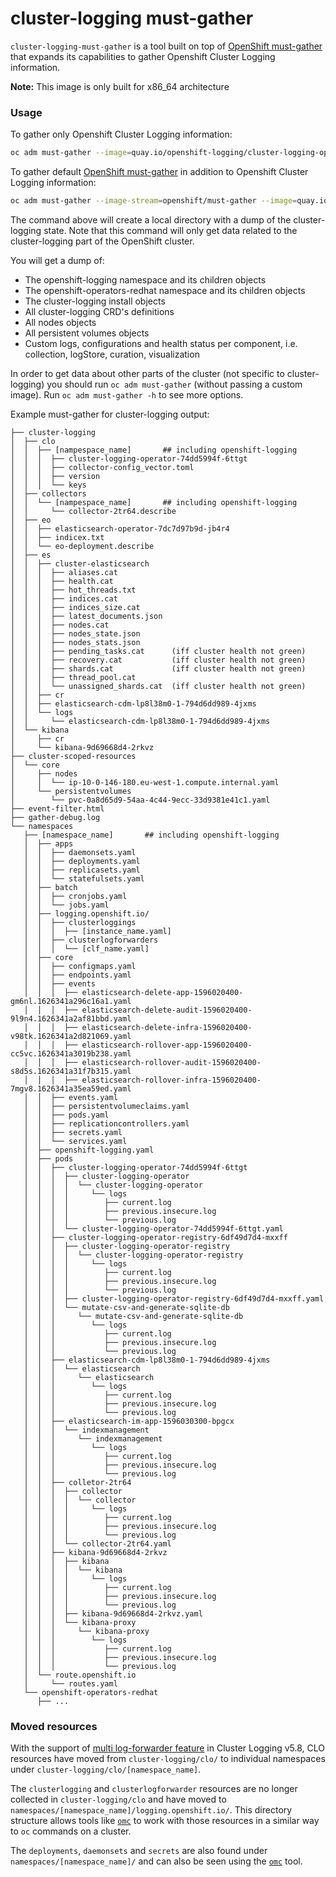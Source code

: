 cluster-logging must-gather
=================

`cluster-logging-must-gather` is a tool built on top of [OpenShift must-gather](https://github.com/openshift/must-gather)
that expands its capabilities to gather Openshift Cluster Logging information.

**Note:** This image is only built for x86_64 architecture

### Usage
To gather only Openshift Cluster Logging information: 
```sh
oc adm must-gather --image=quay.io/openshift-logging/cluster-logging-operator:latest -- /usr/bin/gather
```

To gather default [OpenShift must-gather](https://github.com/openshift/must-gather) in addition to Openshift Cluster Logging information: 
```sh
oc adm must-gather --image-stream=openshift/must-gather --image=quay.io/openshift/origin-cluster-logging-operator -- /usr/bin/gather
```

The command above will create a local directory with a dump of the cluster-logging state.
Note that this command will only get data related to the cluster-logging part of the OpenShift cluster.

You will get a dump of:
- The openshift-logging namespace and its children objects
- The openshift-operators-redhat namespace and its children objects
- The cluster-logging install objects
- All cluster-logging CRD's definitions
- All nodes objects
- All persistent volumes objects
- Custom logs, configurations and health status per component, i.e. collection, logStore, curation, visualization

In order to get data about other parts of the cluster (not specific to cluster-logging) you should
run `oc adm must-gather` (without passing a custom image). Run `oc adm must-gather -h` to see more options.

Example must-gather for cluster-logging output:
```
├── cluster-logging
│  ├── clo
│  │  ├── [nampespace_name]       ## including openshift-logging
│  │  │  ├── cluster-logging-operator-74dd5994f-6ttgt
│  │  │  ├── collector-config_vector.toml
│  │  │  ├── version
│  │  │  └── keys
│  ├── collectors
│  │  └── [nampespace_name]       ## including openshift-logging
│  │     └── collector-2tr64.describe
│  ├── eo
│  │  ├── elasticsearch-operator-7dc7d97b9d-jb4r4
│  │  ├── indicex.txt
│  │  └── eo-deployment.describe
│  ├── es
│  │  ├── cluster-elasticsearch
│  │  │  ├── aliases.cat
│  │  │  ├── health.cat
│  │  │  ├── hot_threads.txt
│  │  │  ├── indices.cat
│  │  │  ├── indices_size.cat
│  │  │  ├── latest_documents.json
│  │  │  ├── nodes.cat
│  │  │  ├── nodes_state.json
│  │  │  ├── nodes_stats.json
│  │  │  ├── pending_tasks.cat      (iff cluster health not green)
│  │  │  ├── recovery.cat           (iff cluster health not green)
│  │  │  ├── shards.cat             (iff cluster health not green)
│  │  │  ├── thread_pool.cat
│  │  │  └── unassigned_shards.cat  (iff cluster health not green)
│  │  ├── cr
│  │  ├── elasticsearch-cdm-lp8l38m0-1-794d6dd989-4jxms
│  │  └── logs
│  │     └── elasticsearch-cdm-lp8l38m0-1-794d6dd989-4jxms
│  └── kibana
│     ├── cr
│     └── kibana-9d69668d4-2rkvz
├── cluster-scoped-resources
│  └── core
│     ├── nodes
│     │  └── ip-10-0-146-180.eu-west-1.compute.internal.yaml
│     └── persistentvolumes
│        └── pvc-0a8d65d9-54aa-4c44-9ecc-33d9381e41c1.yaml
├── event-filter.html
├── gather-debug.log
└── namespaces
   ├── [namespace_name]       ## including openshift-logging
   │  ├── apps
   │  │  ├── daemonsets.yaml
   │  │  ├── deployments.yaml
   │  │  ├── replicasets.yaml
   │  │  └── statefulsets.yaml
   │  ├── batch
   │  │  ├── cronjobs.yaml
   │  │  └── jobs.yaml
   │  ├── logging.openshift.io/
   │  │  ├── clusterloggings
   │  │  │  ├── [instance_name.yaml]
   │  │  ├── clusterlogforwarders
   │  │  │  └── [clf_name.yaml]   
   │  ├── core
   │  │  ├── configmaps.yaml
   │  │  ├── endpoints.yaml
   │  │  ├── events
   │  │  │  ├── elasticsearch-delete-app-1596020400-gm6nl.1626341a296c16a1.yaml
   │  │  │  ├── elasticsearch-delete-audit-1596020400-9l9n4.1626341a2af81bbd.yaml
   │  │  │  ├── elasticsearch-delete-infra-1596020400-v98tk.1626341a2d821069.yaml
   │  │  │  ├── elasticsearch-rollover-app-1596020400-cc5vc.1626341a3019b238.yaml
   │  │  │  ├── elasticsearch-rollover-audit-1596020400-s8d5s.1626341a31f7b315.yaml
   │  │  │  ├── elasticsearch-rollover-infra-1596020400-7mgv8.1626341a35ea59ed.yaml
   │  │  ├── events.yaml
   │  │  ├── persistentvolumeclaims.yaml
   │  │  ├── pods.yaml
   │  │  ├── replicationcontrollers.yaml
   │  │  ├── secrets.yaml
   │  │  └── services.yaml
   │  ├── openshift-logging.yaml
   │  ├── pods
   │  │  ├── cluster-logging-operator-74dd5994f-6ttgt
   │  │  │  ├── cluster-logging-operator
   │  │  │  │  └── cluster-logging-operator
   │  │  │  │     └── logs
   │  │  │  │        ├── current.log
   │  │  │  │        ├── previous.insecure.log
   │  │  │  │        └── previous.log
   │  │  │  └── cluster-logging-operator-74dd5994f-6ttgt.yaml
   │  │  ├── cluster-logging-operator-registry-6df49d7d4-mxxff
   │  │  │  ├── cluster-logging-operator-registry
   │  │  │  │  └── cluster-logging-operator-registry
   │  │  │  │     └── logs
   │  │  │  │        ├── current.log
   │  │  │  │        ├── previous.insecure.log
   │  │  │  │        └── previous.log
   │  │  │  ├── cluster-logging-operator-registry-6df49d7d4-mxxff.yaml
   │  │  │  └── mutate-csv-and-generate-sqlite-db
   │  │  │     └── mutate-csv-and-generate-sqlite-db
   │  │  │        └── logs
   │  │  │           ├── current.log
   │  │  │           ├── previous.insecure.log
   │  │  │           └── previous.log
   │  │  ├── elasticsearch-cdm-lp8l38m0-1-794d6dd989-4jxms
   │  │  │  └── elasticsearch
   │  │  │     └── elasticsearch
   │  │  │        └── logs
   │  │  │           ├── current.log
   │  │  │           ├── previous.insecure.log
   │  │  │           └── previous.log   
   │  │  ├── elasticsearch-im-app-1596030300-bpgcx
   │  │  │  └── indexmanagement
   │  │  │     └── indexmanagement
   │  │  │        └── logs
   │  │  │           ├── current.log
   │  │  │           ├── previous.insecure.log
   │  │  │           └── previous.log
   │  │  ├── colletor-2tr64
   │  │  │  ├── collector
   │  │  │  │  └── collector
   │  │  │  │     └── logs
   │  │  │  │        ├── current.log
   │  │  │  │        ├── previous.insecure.log
   │  │  │  │        └── previous.log
   │  │  │  └── collector-2tr64.yaml
   │  │  ├── kibana-9d69668d4-2rkvz
   │  │  │  ├── kibana
   │  │  │  │  └── kibana
   │  │  │  │     └── logs
   │  │  │  │        ├── current.log
   │  │  │  │        ├── previous.insecure.log
   │  │  │  │        └── previous.log
   │  │  │  ├── kibana-9d69668d4-2rkvz.yaml
   │  │  │  └── kibana-proxy
   │  │  │     └── kibana-proxy
   │  │  │        └── logs
   │  │  │           ├── current.log
   │  │  │           ├── previous.insecure.log
   │  │  │           └── previous.log
   │  └── route.openshift.io
   │     └── routes.yaml
   └── openshift-operators-redhat
      ├── ...
```

### Moved resources
With the support of [multi log-forwarder feature](https://docs.openshift.com/container-platform/4.14/logging/log_collection_forwarding/log-forwarding.html#log-forwarding-implementations-multi-clf_log-forwarding) in Cluster Logging v5.8, CLO resources have moved from `cluster-logging/clo/` to individual namespaces under `cluster-logging/clo/[namespace_name]`.

The `clusterlogging` and `clusterlogforwarder` resources are no longer collected in `cluster-logging/clo` and have moved to `namespaces/[namespace_name]/logging.openshift.io/`. This directory structure allows tools like [`omc`](https://github.com/gmeghnag/omc/) to work with those resources in a similar way to `oc` commands on a cluster.

The `deployments`, `daemonsets` and `secrets` are also found under `namespaces/[namespace_name]/` and can also be seen using the [`omc`](https://github.com/gmeghnag/omc/) tool.

